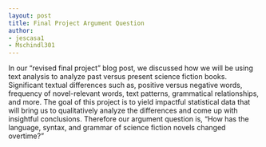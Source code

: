 ```yaml
---
layout: post
title: Final Project Argument Question
author: 
- jescasa1
- Mschindl301
---
```

	
  In our “revised final project” blog post, we discussed how we will be using text analysis to analyze past versus present science fiction books. Significant textual differences such as, positive versus negative words, frequency of novel-relevant words, text patterns, grammatical relationships, and more. The goal of this project is to yield impactful statistical data that will bring us to qualitatively analyze the differences and come up with insightful conclusions. Therefore our argument question is, “How has the language, syntax, and grammar of science fiction novels changed overtime?” 


